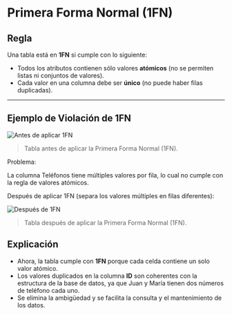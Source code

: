 # Primera Forma Normal (1FN)

## Regla
Una tabla está en **1FN** si cumple con lo siguiente:

- Todos los atributos contienen sólo valores **atómicos** (no se permiten listas ni conjuntos de valores).
- Cada valor en una columna debe ser **único** (no puede haber filas duplicadas).

---

## Ejemplo de Violación de 1FN

![Antes de aplicar 1FN](./antes-1FN.png)

> Tabla antes de aplicar la Primera Forma Normal (1FN).

Problema:

La columna Teléfonos tiene múltiples valores por fila, lo cual no cumple con la regla de
valores atómicos.

Después de aplicar 1FN (separa los valores múltiples en filas diferentes):

![Después de 1FN](./despues-1FN.png)

> Tabla después de aplicar la Primera Forma Normal (1FN).

## Explicación

- Ahora, la tabla cumple con **1FN** porque cada celda contiene un solo valor atómico.
- Los valores duplicados en la columna **ID** son coherentes con la estructura de la base de datos, ya que Juan y María tienen dos números de teléfono cada uno.
- Se elimina la ambigüedad y se facilita la consulta y el mantenimiento de los datos.